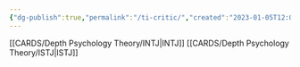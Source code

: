 ```yaml
---
{"dg-publish":true,"permalink":"/ti-critic/","created":"2023-01-05T12:07:09.648+01:00","updated":"2023-01-06T15:48:21.641+01:00"}
---
```



[[CARDS/Depth Psychology Theory/INTJ\|INTJ]]
[[CARDS/Depth Psychology Theory/ISTJ\|ISTJ]]
